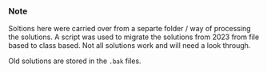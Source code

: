 ### Note
Soltions here were carried over from a separte folder / way of processing the solutions. A script was used to migrate the solutions from 2023 from file based to class based. Not all solutions work and will need a look through.

Old solutions are stored in the `.bak` files.